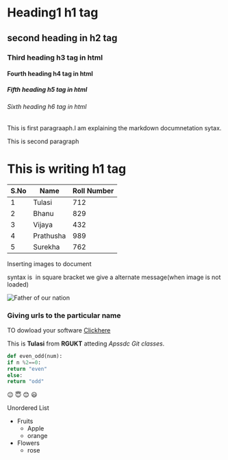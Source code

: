 # Heading1 h1 tag
## second heading in h2 tag
### Third heading h3 tag in html
#### Fourth heading h4 tag in html
##### Fifth heading h5 tag in  html
######  Sixth heading h6 tag in html


This is first paragraaph.I am explaining the markdown documnetation sytax.
   
   
   
This is second paragraph

<h1>This is writing h1 tag</h1>

S.No|Name|Roll Number
----|----|----
1|Tulasi|712
2|Bhanu|829
3|Vijaya|432
4|Prathusha|989
5|Surekha|762

Inserting images to document

syntax is ![]() in square bracket we give a alternate message(when image is not loaded)

![Father of our nation](https://i.pinimg.com/originals/8c/c7/67/8cc767c62245e732d4802181397f1f19.jpg)

### Giving urls to the particular name
TO dowload your software [Clickhere](https://git-scm.com/)

This is **Tulasi** from **RGUKT** atteding *Apssdc Git classes*.

```python
def even_odd(num):
if n %2==0:
return "even"
else:
return "odd"
```


:wink: :innocent: :blush: :smiley:






Unordered List
- Fruits
   - Apple
   - orange
- Flowers
   - rose
